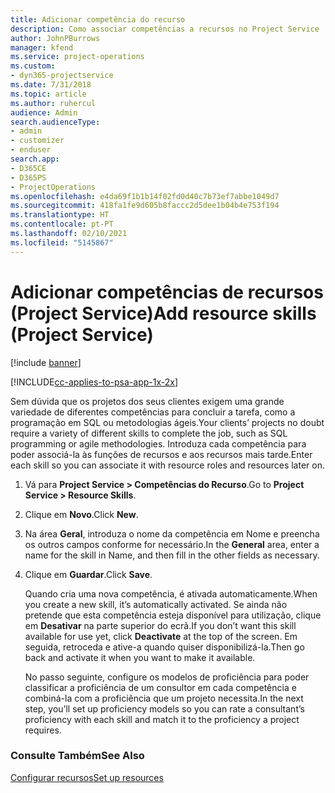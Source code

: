 ```yaml
---
title: Adicionar competência do recurso
description: Como associar competências a recursos no Project Service
author: JohnPBurrows
manager: kfend
ms.service: project-operations
ms.custom:
- dyn365-projectservice
ms.date: 7/31/2018
ms.topic: article
ms.author: ruhercul
audience: Admin
search.audienceType:
- admin
- customizer
- enduser
search.app:
- D365CE
- D365PS
- ProjectOperations
ms.openlocfilehash: e4da69f1b1b14f02fd0d40c7b73ef7abbe1049d7
ms.sourcegitcommit: 418fa1fe9d605b8faccc2d5dee1b04b4e753f194
ms.translationtype: HT
ms.contentlocale: pt-PT
ms.lasthandoff: 02/10/2021
ms.locfileid: "5145867"
---
```

# <a name="add-resource-skills-project-service"></a><span data-ttu-id="c2e2a-103">Adicionar competências de recursos (Project Service)</span><span class="sxs-lookup"><span data-stu-id="c2e2a-103">Add resource skills (Project Service)</span></span>

[!include [banner](../includes/psa-now-project-operations.md)]

[!INCLUDE[cc-applies-to-psa-app-1x-2x](../includes/cc-applies-to-psa-app-1x-2x.md)]

<span data-ttu-id="c2e2a-104">Sem dúvida que os projetos dos seus clientes exigem uma grande variedade de diferentes competências para concluir a tarefa, como a programação em SQL ou metodologias ágeis.</span><span class="sxs-lookup"><span data-stu-id="c2e2a-104">Your clients’ projects no doubt require a variety of different skills to complete the job, such as SQL programming or agile methodologies.</span></span> <span data-ttu-id="c2e2a-105">Introduza cada competência para poder associá-la às funções de recursos e aos recursos mais tarde.</span><span class="sxs-lookup"><span data-stu-id="c2e2a-105">Enter each skill so you can associate it with resource roles and resources later on.</span></span>  
  
1. <span data-ttu-id="c2e2a-106">Vá para **Project Service > Competências do Recurso**.</span><span class="sxs-lookup"><span data-stu-id="c2e2a-106">Go to **Project Service > Resource Skills**.</span></span>  
  
2. <span data-ttu-id="c2e2a-107">Clique em **Novo**.</span><span class="sxs-lookup"><span data-stu-id="c2e2a-107">Click **New**.</span></span>  
  
3. <span data-ttu-id="c2e2a-108">Na área **Geral**, introduza o nome da competência em Nome e preencha os outros campos conforme for necessário.</span><span class="sxs-lookup"><span data-stu-id="c2e2a-108">In the **General** area, enter a name for the skill in Name, and then fill in the other fields as necessary.</span></span>  
  
4. <span data-ttu-id="c2e2a-109">Clique em **Guardar**.</span><span class="sxs-lookup"><span data-stu-id="c2e2a-109">Click **Save**.</span></span>  
  
   <span data-ttu-id="c2e2a-110">Quando cria uma nova competência, é ativada automaticamente.</span><span class="sxs-lookup"><span data-stu-id="c2e2a-110">When you create a new skill, it’s automatically activated.</span></span> <span data-ttu-id="c2e2a-111">Se ainda não pretende que esta competência esteja disponível para utilização, clique em **Desativar** na parte superior do ecrã.</span><span class="sxs-lookup"><span data-stu-id="c2e2a-111">If you don’t want this skill available for use yet, click **Deactivate** at the top of the screen.</span></span> <span data-ttu-id="c2e2a-112">Em seguida, retroceda e ative-a quando quiser disponibilizá-la.</span><span class="sxs-lookup"><span data-stu-id="c2e2a-112">Then go back and activate it when you want to make it available.</span></span>  
  
   <span data-ttu-id="c2e2a-113">No passo seguinte, configure os modelos de proficiência para poder classificar a proficiência de um consultor em cada competência e combiná-la com a proficiência que um projeto necessita.</span><span class="sxs-lookup"><span data-stu-id="c2e2a-113">In the next step, you’ll set up proficiency models so you can rate a consultant’s proficiency with each skill and match it to the proficiency a project requires.</span></span>  
  
### <a name="see-also"></a><span data-ttu-id="c2e2a-114">Consulte Também</span><span class="sxs-lookup"><span data-stu-id="c2e2a-114">See Also</span></span>  
 [<span data-ttu-id="c2e2a-115">Configurar recursos</span><span class="sxs-lookup"><span data-stu-id="c2e2a-115">Set up resources</span></span>](../psa/set-up-resources.md)

